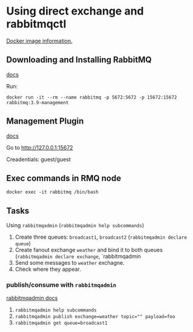# Using direct exchange and rabbitmqctl

[Docker image information.](https://hub.docker.com/_/rabbitmq/)

## Downloading and Installing RabbitMQ
[docs](https://www.rabbitmq.com/download.html)

Run:
```
docker run -it --rm --name rabbitmq -p 5672:5672 -p 15672:15672 rabbitmq:3.9-management
```

## Management Plugin
[docs](https://www.rabbitmq.com/management.html)

Go to http://127.0.0.1:15672

Creadentials: guest/guest

## Exec commands in RMQ node
```
docker exec -it rabbitmq /bin/bash
```

## Tasks
Using `rabbitmqadmin` (`rabbitmqadmin help subcommands`)

1. Create three queues: `broadcast1`, `broadcast2` (`rabbitmqadmin declare queue`)
1. Create fanout exchange `weather` and bind it  to both queues (`rabbitmqadmin declare exchange`, `rabbitmqadmin 
1. Send some messages to `weather` exchagne.
1. Check where they appear.


### publish/consume with `rabbitmqadmin`
[rabbitmqadmin docs](https://www.rabbitmq.com/management-cli.html)

1. `rabbitmqadmin help subcommands`
1. `rabbitmqadmin publish exchange=weather topic="" payload=foo`
1. `rabbitmqadmin get queue=broadcast1`

